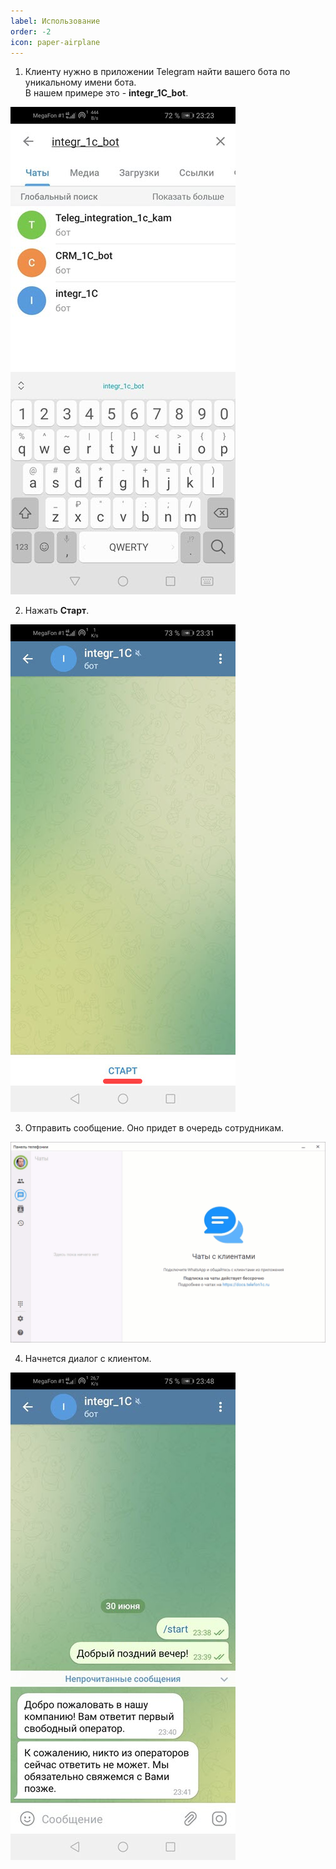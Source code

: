 ```yaml
---
label: Использование
order: -2
icon: paper-airplane
---
```


1. Клиенту нужно в приложении Telegram найти вашего бота по уникальному имени бота. <br>
В нашем примере это - **integr_1C_bot**.

<img class="miko-shadow"  
    src="/assets/user-guides/telegram/ispolz_0.jpg"
    alt="МИКО: поиск бота по его уникальному имени"
/> 

2. Нажать **Старт**.

<img class="miko-shadow"  
    src="/assets/user-guides/telegram/ispolz_1.jpg"
    alt="МИКО: запуск бота"
/> 

3. Отправить сообщение. Оно придет в очередь сотрудникам.

<img class="miko-shadow play-on-hover"  
    src="/assets/user-guides/telegram/ispolz_0.gif"
    alt="МИКО: начало диалога в чате телеграм"
/>

4. Начнется диалог с клиентом.

<img class="miko-shadow"  
    src="/assets/user-guides/telegram/ispolz_2.jpg"
    alt="МИКО: начало диалога в чате телеграм"
/> 

